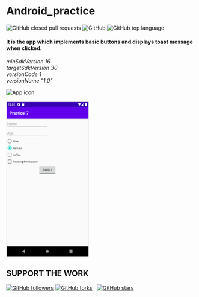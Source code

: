 # Android_practice

![GitHub closed pull requests](https://img.shields.io/github/issues-pr-closed/cvkoo7/login_form_android)
![GitHub](https://img.shields.io/github/license/cvkoo7/login_form_android)
![GitHub top language](https://img.shields.io/github/languages/top/cvkoo7/login_form_android)

#### It is the app which implements basic buttons and displays toast message when clicked.

*minSdkVersion 16* \
*targetSdkVersion 30* \
*versionCode 1* \
*versionName "1.0"*

![App icon](https://www.creativefreedom.co.uk/wp-content/uploads/2013/03/00-android-4-0_icons.png)


<p float="center">
  <img src="/Screenshots/1.png" height="412" width="220" />
</p>



## SUPPORT THE WORK

[![GitHub followers](https://img.shields.io/github/followers/cvkoo7?label=follow&style=social)](https://github.com/cvkoo7?tab=followers)
[![GitHub forks](https://img.shields.io/github/forks/cvkoo7/Spark?label=forks&style=social)](https://github.com/cvkoo7/Spark/network) &nbsp;
[![GitHub stars](https://img.shields.io/github/stars/cvkoo7/Spark?style=social)](https://github.com/cvkoo7/Spark/stargazers)
&nbsp;
